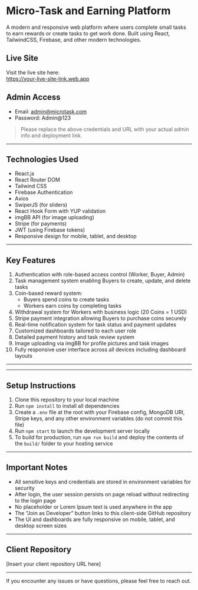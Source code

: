 # Micro-Task and Earning Platform

A modern and responsive web platform where users complete small tasks to earn rewards or create tasks to get work done. Built using React, TailwindCSS, Firebase, and other modern technologies.

## Live Site

Visit the live site here:  
https://your-live-site-link.web.app

## Admin Access

- Email: admin@microtask.com
- Password: Admin@123

> Please replace the above credentials and URL with your actual admin info and deployment link.

---

## Technologies Used

- React.js
- React Router DOM
- Tailwind CSS
- Firebase Authentication
- Axios
- SwiperJS (for sliders)
- React Hook Form with YUP validation
- imgBB API (for image uploading)
- Stripe (for payments)
- JWT (using Firebase tokens)
- Responsive design for mobile, tablet, and desktop

---

## Key Features

1. Authentication with role-based access control (Worker, Buyer, Admin)
2. Task management system enabling Buyers to create, update, and delete tasks
3. Coin-based reward system:
   - Buyers spend coins to create tasks
   - Workers earn coins by completing tasks
4. Withdrawal system for Workers with business logic (20 Coins = 1 USD)
5. Stripe payment integration allowing Buyers to purchase coins securely
6. Real-time notification system for task status and payment updates
7. Customized dashboards tailored to each user role
8. Detailed payment history and task review system
9. Image uploading via imgBB for profile pictures and task images
10. Fully responsive user interface across all devices including dashboard layouts

---

---

## Setup Instructions

1. Clone this repository to your local machine
2. Run `npm install` to install all dependencies
3. Create a `.env` file at the root with your Firebase config, MongoDB URI, Stripe keys, and any other environment variables (do not commit this file)
4. Run `npm start` to launch the development server locally
5. To build for production, run `npm run build` and deploy the contents of the `build/` folder to your hosting service

---

## Important Notes

- All sensitive keys and credentials are stored in environment variables for security
- After login, the user session persists on page reload without redirecting to the login page
- No placeholder or Lorem Ipsum text is used anywhere in the app
- The “Join as Developer” button links to this client-side GitHub repository
- The UI and dashboards are fully responsive on mobile, tablet, and desktop screen sizes

---

## Client Repository

[Insert your client repository URL here]

---

If you encounter any issues or have questions, please feel free to reach out.
